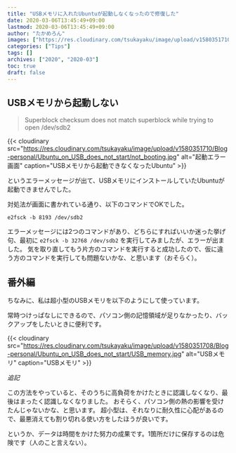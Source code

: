 ```yaml
---
title: "USBメモリに入れたUbuntuが起動しなくなったので修復した"
date: 2020-03-06T13:45:49+09:00
lastmod: 2020-03-06T13:45:49+09:00
author: "たかめろん"
images: ["https://res.cloudinary.com/tsukayaku/image/upload/v1580351710/Blog-personal/Ubuntu_on_USB_does_not_start/not_booting.jpg"]
categories: ["Tips"]
tags: []
archives: ["2020", "2020-03"]
toc: true
draft: false
---
```


## USBメモリから起動しない
> Superblock checksum does not match superblock while trying to open /dev/sdb2

{{< cloudinary src="https://res.cloudinary.com/tsukayaku/image/upload/v1580351710/Blog-personal/Ubuntu_on_USB_does_not_start/not_booting.jpg"  alt="起動エラー画面" caption="USBメモリから起動できなくなったUbuntu" >}}

というエラーメッセージが出て、USBメモリにインストールしていたUbuntuが起動できませんでした。

対処法が画面に書かれている通り、以下のコマンドでOKでした。

```plain {linenos=false}
e2fsck -b 8193 /dev/sdb2
```

エラーメッセージには2つのコマンドがあり、どちらにすればいいか迷った挙げ句、最初に `e2fsck -b 32768 /dev/sdb2` を実行してみましたが、エラーが出ました。
気を取り直してもう片方のコマンドを実行すると成功したので、仮に違う方のコマンドを実行しても問題ないかな、と思います（おそらく）。

## 番外編
ちなみに、私は超小型のUSBメモリを以下のようにして使っています。

常時つけっぱなしにできるので、パソコン側の記憶領域が足りなかったり、バックアップをしたいときに便利です。

{{< cloudinary src="https://res.cloudinary.com/tsukayaku/image/upload/v1580351708/Blog-personal/Ubuntu_on_USB_does_not_start/USB_memory.jpg"  alt="USBメモリ" caption="USBメモリ" >}}

*追記*

この方法をやっていると、そのうちに高負荷をかけたときに認識しなくなり、最後はまったく認識しなくなりました。
おそらく、パソコン側の熱の影響を受けたんじゃないかな、と思います。
超小型は、それなりに耐久性に心配があるので、最悪消えても割り切れる使い方をしたほうが良いです。

というか、データは時間をかけた努力の成果です。1箇所だけに保存するのは危険です（人のこと言えない）。
